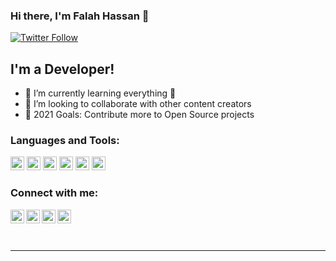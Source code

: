 ### Hi there, I'm Falah Hassan 👋


[![Twitter Follow](https://img.shields.io/twitter/follow/devfalah?color=1DA1F2&logo=twitter&style=for-the-badge)](https://twitter.com/intent/follow?original_referer=https%3A%2F%2Fgithub.com%2FcodeSTACKr&screen_name=devfalah)

## I'm a  Developer!


- 🌱 I’m currently learning everything 🤣
- 👯 I’m looking to collaborate with other content creators
- 🥅 2021 Goals: Contribute more to Open Source projects


### Languages and Tools:
<p align="left"><img src="https://www.vectorlogo.zone/logos/java/java-vertical.svg" alt="java" width="22" height="22"/> 
    <img src="https://www.vectorlogo.zone/logos/android/android-official.svg" alt="android" width="22" height="22"/> 
  <img src="https://www.vectorlogo.zone/logos/git-scm/git-scm-icon.svg" alt="git" width="22" height="22"/> 
  <img src="https://www.vectorlogo.zone/logos/dartlang/dartlang-icon.svg" alt="dart" width="22" height="22"/>
  <img src="https://www.vectorlogo.zone/logos/flutterio/flutterio-icon.svg" alt="flutter" width="22" height="22"/>
  <img src="https://www.vectorlogo.zone/logos/firebase/firebase-icon.svg" alt="firebase" width="22" height="22"/>


### Connect with me:
[<img align="left" alt="devfalah | YouTube" width="22px" src="https://cdn.jsdelivr.net/npm/simple-icons@v3/icons/youtube.svg" />][youtube]
[<img align="left" alt="devfalah | Twitter" width="22px" src="https://cdn.jsdelivr.net/npm/simple-icons@v3/icons/twitter.svg" />][twitter]
[<img align="left" alt="devfalah | LinkedIn" width="22px" src="https://cdn.jsdelivr.net/npm/simple-icons@v3/icons/linkedin.svg" />][linkedin]
[<img align="left" alt="devfalah | Instagram" width="22px" src="https://cdn.jsdelivr.net/npm/simple-icons@v3/icons/instagram.svg" />][instagram]

<br />




<br />
<br />

---

</details>

[website]: https://devfalah.com

[twitter]: https://twitter.com/devfalah
[youtube]: https://www.youtube.com/channel/UCxa4vBf0_23X-zwFnBTHEOg
[instagram]: https://instagram.com/devfalah
[linkedin]: https://linkedin.com/in/devfalah

